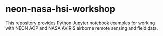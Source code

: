 # neon-nasa-hsi-workshop
This repository provides Python Jupyter notebook examples for working with NEON AOP and NASA AVIRIS airborne remote sensing and field data.
